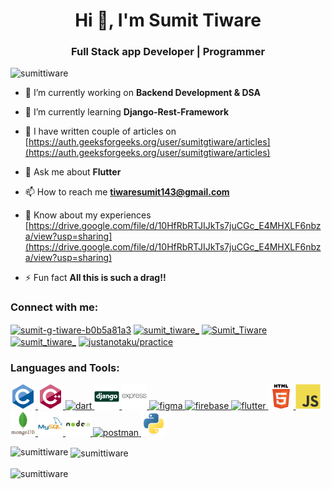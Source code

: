 <h1 align="center">Hi 👋, I'm Sumit Tiware</h1>
<h3 align="center">Full Stack app Developer | Programmer</h3>

<p align="left"> <img src="https://komarev.com/ghpvc/?username=sumittiware&label=Profile%20views&color=0e75b6&style=flat" alt="sumittiware" /> </p>

- 🔭 I’m currently working on **Backend Development & DSA**

- 🌱 I’m currently learning **Django-Rest-Framework**

- 📝 I have written couple of articles on [https://auth.geeksforgeeks.org/user/sumitgtiware/articles](https://auth.geeksforgeeks.org/user/sumitgtiware/articles)

- 💬 Ask me about **Flutter**

- 📫 How to reach me **tiwaresumit143@gmail.com**

- 📄 Know about my experiences [https://drive.google.com/file/d/10HfRbRTJIJkTs7juCGc_E4MHXLF6nbza/view?usp=sharing](https://drive.google.com/file/d/10HfRbRTJIJkTs7juCGc_E4MHXLF6nbza/view?usp=sharing)

- ⚡ Fun fact **All this is such a drag!!**

<h3 align="left">Connect with me:</h3>
<p align="left">
<a href="https://linkedin.com/in/sumit-g-tiware-b0b5a81a3" target="blank"><img align="center" src="https://raw.githubusercontent.com/rahuldkjain/github-profile-readme-generator/master/src/images/icons/Social/linked-in-alt.svg" alt="sumit-g-tiware-b0b5a81a3" height="30" width="40" /></a>
<a href="https://instagram.com/sumit_tiware_" target="blank"><img align="center" src="https://raw.githubusercontent.com/rahuldkjain/github-profile-readme-generator/master/src/images/icons/Social/instagram.svg" alt="sumit_tiware_" height="30" width="40" /></a>
<a href="https://www.hackerrank.com/Sumit_Tiware" target="blank"><img align="center" src="https://raw.githubusercontent.com/rahuldkjain/github-profile-readme-generator/master/src/images/icons/Social/hackerrank.svg" alt="Sumit_Tiware" height="30" width="40" /></a>
<a href="https://www.leetcode.com/Sumit_Tiware_" target="blank"><img align="center" src="https://raw.githubusercontent.com/rahuldkjain/github-profile-readme-generator/master/src/images/icons/Social/leet-code.svg" alt="sumit_tiware_" height="30" width="40" /></a>
<a href="https://auth.geeksforgeeks.org/user/justanotaku/practice" target="blank"><img align="center" src="https://raw.githubusercontent.com/rahuldkjain/github-profile-readme-generator/master/src/images/icons/Social/geeks-for-geeks.svg" alt="justanotaku/practice" height="30" width="40" /></a>
</p>

<h3 align="left">Languages and Tools:</h3>
<p align="left"> <a href="https://www.cprogramming.com/" target="_blank" rel="noreferrer"> <img src="https://raw.githubusercontent.com/devicons/devicon/master/icons/c/c-original.svg" alt="c" width="40" height="40"/> </a> <a href="https://www.w3schools.com/cpp/" target="_blank" rel="noreferrer"> <img src="https://raw.githubusercontent.com/devicons/devicon/master/icons/cplusplus/cplusplus-original.svg" alt="cplusplus" width="40" height="40"/> </a> <a href="https://dart.dev" target="_blank" rel="noreferrer"> <img src="https://www.vectorlogo.zone/logos/dartlang/dartlang-icon.svg" alt="dart" width="40" height="40"/> </a> <a href="https://www.djangoproject.com/" target="_blank" rel="noreferrer"> <img src="https://raw.githubusercontent.com/devicons/devicon/master/icons/django/django-original.svg" alt="django" width="40" height="40"/> </a> <a href="https://expressjs.com" target="_blank" rel="noreferrer"> <img src="https://raw.githubusercontent.com/devicons/devicon/master/icons/express/express-original-wordmark.svg" alt="express" width="40" height="40"/> </a> <a href="https://www.figma.com/" target="_blank" rel="noreferrer"> <img src="https://www.vectorlogo.zone/logos/figma/figma-icon.svg" alt="figma" width="40" height="40"/> </a> <a href="https://firebase.google.com/" target="_blank" rel="noreferrer"> <img src="https://www.vectorlogo.zone/logos/firebase/firebase-icon.svg" alt="firebase" width="40" height="40"/> </a> <a href="https://flutter.dev" target="_blank" rel="noreferrer"> <img src="https://www.vectorlogo.zone/logos/flutterio/flutterio-icon.svg" alt="flutter" width="40" height="40"/> </a> <a href="https://www.w3.org/html/" target="_blank" rel="noreferrer"> <img src="https://raw.githubusercontent.com/devicons/devicon/master/icons/html5/html5-original-wordmark.svg" alt="html5" width="40" height="40"/> </a> <a href="https://developer.mozilla.org/en-US/docs/Web/JavaScript" target="_blank" rel="noreferrer"> <img src="https://raw.githubusercontent.com/devicons/devicon/master/icons/javascript/javascript-original.svg" alt="javascript" width="40" height="40"/> </a> <a href="https://www.mongodb.com/" target="_blank" rel="noreferrer"> <img src="https://raw.githubusercontent.com/devicons/devicon/master/icons/mongodb/mongodb-original-wordmark.svg" alt="mongodb" width="40" height="40"/> </a> <a href="https://www.mysql.com/" target="_blank" rel="noreferrer"> <img src="https://raw.githubusercontent.com/devicons/devicon/master/icons/mysql/mysql-original-wordmark.svg" alt="mysql" width="40" height="40"/> </a> <a href="https://nodejs.org" target="_blank" rel="noreferrer"> <img src="https://raw.githubusercontent.com/devicons/devicon/master/icons/nodejs/nodejs-original-wordmark.svg" alt="nodejs" width="40" height="40"/> </a> <a href="https://postman.com" target="_blank" rel="noreferrer"> <img src="https://www.vectorlogo.zone/logos/getpostman/getpostman-icon.svg" alt="postman" width="40" height="40"/> </a> <a href="https://www.python.org" target="_blank" rel="noreferrer"> <img src="https://raw.githubusercontent.com/devicons/devicon/master/icons/python/python-original.svg" alt="python" width="40" height="40"/> </a> </p>

<p><img align="left" src="https://github-readme-stats.vercel.app/api/top-langs?username=sumittiware&show_icons=true&locale=en&layout=compact" alt="sumittiware" /></p>

<p>&nbsp;<img align="center" src="https://github-readme-stats.vercel.app/api?username=sumittiware&show_icons=true&locale=en" alt="sumittiware" /></p>

<p><img align="center" src="https://github-readme-streak-stats.herokuapp.com/?user=sumittiware&" alt="sumittiware" /></p>

